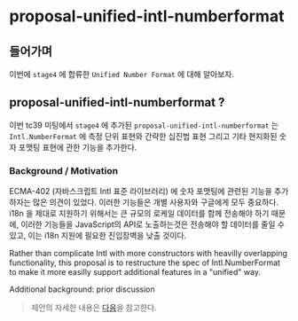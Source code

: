 #  proposal-unified-intl-numberformat

## 들어가며
이번에 `stage4` 에 합류한 `Unified Number Format` 에 대해 알아보자.

## proposal-unified-intl-numberformat ?
이번 tc39 미팅에서 `stage4` 에 추가된 `proposal-unified-intl-numberformat` 는 `Intl.NumberFormat` 에 측정 단위 표현와 간략한 십진법 표현 그리고 기타 현지화된 숫자 포맷팅 표현에 관한 기능을 추가한다.

### Background / Motivation
ECMA-402 (자바스크립트 Intl 표준 라이브러리) 에 숫자 포맷팅에 관련된 기능을 추가하자는 많은 의견이 있었다.
이러한 기능들은 개별 사용자와 구글에게 모두 중요하다. i18n 을 제대로 지원하기 위해서는 큰 규모의 로케일 데이터를 함께 전송해야 하기 때문에, 이러한 기능들을 JavaScript의 API로 노출하는것은 전송해야 할 데이터를 줄일 수 있고, 이는 i18n 지원에 필요한 진입장벽을 낮출 것이다.

Rather than complicate Intl with more constructors with heavilly overlapping functionality, this proposal is to restructure the spec of Intl.NumberFormat to make it more easilly support additional features in a "unified" way.


Additional background: prior discussion



> 제안의 자세한 내용은 [다음](https://github.com/tc39/proposal-unified-intl-numberformat)을 참고한다.
